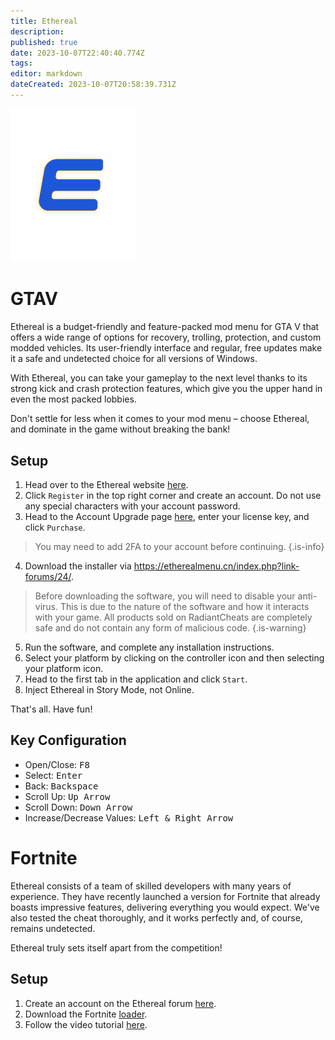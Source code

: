 ```yaml
---
title: Ethereal
description: 
published: true
date: 2023-10-07T22:40:40.774Z
tags: 
editor: markdown
dateCreated: 2023-10-07T20:58:39.731Z
---
```


<img src="ethereal.png" alt="ethereal-logo" width="200"/>

# GTAV
Ethereal is a budget-friendly and feature-packed mod menu for GTA V that offers a wide range of options for recovery, trolling, protection, and custom modded vehicles. Its user-friendly interface and regular, free updates make it a safe and undetected choice for all versions of Windows.

With Ethereal, you can take your gameplay to the next level thanks to its strong kick and crash protection features, which give you the upper hand in even the most packed lobbies.

Don't settle for less when it comes to your mod menu – choose Ethereal, and dominate in the game without breaking the bank!

## Setup
1. Head over to the Ethereal website [here](https://etherealmenu.cn/).
2. Click `Register` in the top right corner and create an account. Do not use any special characters with your account password.
3. Head to the Account Upgrade page [here](https://etherealmenu.cn/index.php?account/addsecretkey), enter your license key, and click `Purchase`.
> You may need to add 2FA to your account before continuing.
{.is-info}
4. Download the installer via https://etherealmenu.cn/index.php?link-forums/24/.
> Before downloading the software, you will need to disable your anti-virus. This is due to the nature of the software and how it interacts with your game. All products sold on RadiantCheats are completely safe and do not contain any form of malicious code.
{.is-warning}
5. Run the software, and complete any installation instructions.
6. Select your platform by clicking on the controller icon and then selecting your platform icon.
7. Head to the first tab in the application and click `Start`.
8. Inject Ethereal in Story Mode, not Online.

That's all. Have fun!

## Key Configuration
- Open/Close: <kbd>F8</kbd>
- Select: <kbd>Enter</kbd>
- Back: <kbd>Backspace</kbd>
- Scroll Up: <kbd>Up Arrow</kbd>
- Scroll Down: <kbd>Down Arrow</kbd>
- Increase/Decrease Values: <kbd>Left & Right Arrow</kbd>

# Fortnite
Ethereal consists of a team of skilled developers with many years of experience.
They have recently launched a version for Fortnite that already boasts impressive features, delivering everything you would expect.
We've also tested the cheat thoroughly, and it works perfectly and, of course, remains undetected.

Ethereal truly sets itself apart from the competition!

## Setup
1. Create an account on the Ethereal forum [here](https://etherealmenu.cn/).
2. Download the Fortnite [loader](https://etherealmenu.cn/index.php?attachments/571/).
3. Follow the video tutorial [here](https://streamable.com/957hb5).